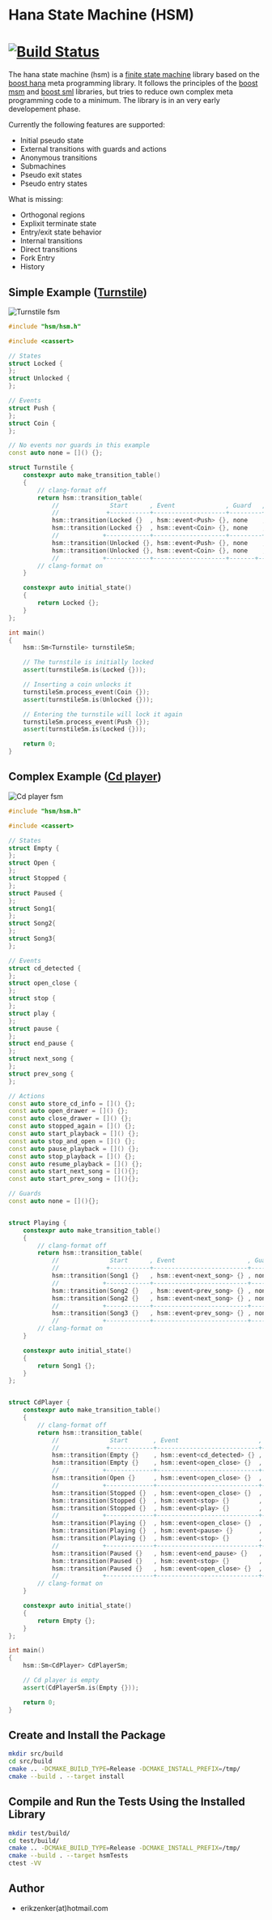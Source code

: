 # Hana State Machine (HSM)
[![Build Status](https://travis-ci.org/erikzenker/cmake-project-template.svg?branch=master)](https://travis-ci.org/erikzenker/hsm)
=

The hana state machine (hsm) is a [finite state machine](https://en.wikipedia.org/wiki/Finite-state_machine) library based on the [boost hana](https://www.boost.org/doc/libs/1_61_0/libs/hana/doc/html/index.html) meta programming library. It follows the principles of the [boost msm](https://www.boost.org/doc/libs/1_64_0/libs/msm/doc/HTML/index.html) and [boost sml](https://boost-experimental.github.io/sml/index.html) libraries, but tries to reduce own complex meta programming code to a minimum. The library is in an very early developement phase.

Currently the following features are supported:
* Initial pseudo state
* External transitions with guards and actions
* Anonymous transitions
* Submachines
* Pseudo exit states
* Pseudo entry states

What is missing:
* Orthogonal regions
* Explixit terminate state
* Entry/exit state behavior
* Internal transitions
* Direct transitions
* Fork Entry
* History

## Simple Example ([Turnstile](example/turnstile/main.cpp))
![Turnstile fsm](doc/example/turnstile_example.svg "Turnstile fsm")

```c++
#include "hsm/hsm.h"

#include <cassert>

// States
struct Locked {
};
struct Unlocked {
};

// Events
struct Push {
};
struct Coin {
};

// No events nor guards in this example
const auto none = []() {};

struct Turnstile {
    constexpr auto make_transition_table()
    {
        // clang-format off
        return hsm::transition_table(
            //              Start      , Event              , Guard   , Action , Target
            //             +-----------+--------------------+---------+--------+---------------+
            hsm::transition(Locked {}  , hsm::event<Push> {}, none    , none   , Locked {}    ),
            hsm::transition(Locked {}  , hsm::event<Coin> {}, none    , none   , Unlocked {}  ),
            //            +------------+--------------------+---------+--------+---------------+
            hsm::transition(Unlocked {}, hsm::event<Push> {}, none    , none   , Locked {}    ),
            hsm::transition(Unlocked {}, hsm::event<Coin> {}, none    , none   , Unlocked {} ));
            //            +------------+--------------------+-------+----------+---------------+
        // clang-format on
    }

    constexpr auto initial_state()
    {
        return Locked {};
    }
};

int main()
{
    hsm::Sm<Turnstile> turnstileSm;

    // The turnstile is initially locked
    assert(turnstileSm.is(Locked {}));

    // Inserting a coin unlocks it
    turnstileSm.process_event(Coin {});
    assert(turnstileSm.is(Unlocked {}));

    // Entering the turnstile will lock it again
    turnstileSm.process_event(Push {});
    assert(turnstileSm.is(Locked {}));

    return 0;
}
```

## Complex Example ([Cd player](example/cdplayer/main.cpp))
![Cd player fsm](doc/example/cdplayer_example.svg "Cd player fsm")
```c++
#include "hsm/hsm.h"

#include <cassert>

// States
struct Empty {
};
struct Open {
};
struct Stopped {
};
struct Paused {
};
struct Song1{
};
struct Song2{
};
struct Song3{
};

// Events
struct cd_detected {
};
struct open_close {
};
struct stop {
};
struct play {
};
struct pause {
};
struct end_pause {
};
struct next_song {
};
struct prev_song {
};

// Actions
const auto store_cd_info = []() {};
const auto open_drawer = []() {};
const auto close_drawer = []() {};
const auto stopped_again = []() {};
const auto start_playback = []() {};
const auto stop_and_open = []() {};
const auto pause_playback = []() {};
const auto stop_playback = []() {};
const auto resume_playback = []() {};
const auto start_next_song = [](){};
const auto start_prev_song = [](){};

// Guards
const auto none = [](){};


struct Playing {
    constexpr auto make_transition_table()
    {
        // clang-format off
        return hsm::transition_table(
            //              Start      , Event                    , Guard   , Action            , Target
            //             +-----------+--------------------------+---------+-------------------+---------------+
            hsm::transition(Song1 {}   , hsm::event<next_song> {} , none    , start_next_song   , Song2 {}      ),
            //            +------------+--------------------------+---------+-------------------+---------------+
            hsm::transition(Song2 {}   , hsm::event<prev_song> {} , none    , start_prev_song   , Song1 {}      ),            
            hsm::transition(Song2 {}   , hsm::event<next_song> {} , none    , start_next_song   , Song3 {}      ),                        
            //            +------------+--------------------------+---------+-------------------+---------------+
            hsm::transition(Song3 {}   , hsm::event<prev_song> {} , none    , start_prev_song   , Song2 {}     ));
            //            +------------+--------------------------+---------+-------------------+---------------+            
        // clang-format on
    }

    constexpr auto initial_state()
    {
        return Song1 {};
    }
};


struct CdPlayer {
    constexpr auto make_transition_table()
    {
        // clang-format off
        return hsm::transition_table(
            //              Start       , Event                      , Guard   , Action           , Target
            //             +------------+----------------------------+---------+------------------+---------------+
            hsm::transition(Empty {}    , hsm::event<cd_detected> {} , none    , store_cd_info    , Stopped {}    ),
            hsm::transition(Empty {}    , hsm::event<open_close> {}  , none    , open_drawer      , Open {}       ),            
            //            +-------------+----------------------------+---------+------------------+---------------+
            hsm::transition(Open {}     , hsm::event<open_close> {}  , none    , close_drawer     , Empty {}      ),            
            //            +-------------+----------------------------+---------+------------------+---------------+
            hsm::transition(Stopped {}  , hsm::event<open_close> {}  , none    , open_drawer      , Open {}       ),
            hsm::transition(Stopped {}  , hsm::event<stop> {}        , none    , stopped_again    , Stopped {}    ),
            hsm::transition(Stopped {}  , hsm::event<play> {}        , none    , start_playback   , Playing {}    ),
            //            +-------------+----------------------------+---------+------------------+---------------+            
            hsm::transition(Playing {}  , hsm::event<open_close> {}  , none    , stop_and_open    , Open {}       ),            
            hsm::transition(Playing {}  , hsm::event<pause> {}       , none    , pause_playback   , Paused {}     ),                        
            hsm::transition(Playing {}  , hsm::event<stop> {}        , none    , stop_playback    , Stopped {}    ),                                    
            //            +-------------+----------------------------+---------+------------------+---------------+                        
            hsm::transition(Paused {}   , hsm::event<end_pause> {}   , none    , resume_playback  , Playing {}    ),                                                
            hsm::transition(Paused {}   , hsm::event<stop> {}        , none    , stop_playback    , Stopped {}    ),                                                            
            hsm::transition(Paused {}   , hsm::event<open_close> {}  , none    , stop_and_open    , Open {}      ));                                                                      
            //            +-------------+----------------------------+---------+------------------+---------------+                                    
        // clang-format on
    }

    constexpr auto initial_state()
    {
        return Empty {};
    }
};

int main()
{
    hsm::Sm<CdPlayer> CdPlayerSm;

    // Cd player is empty
    assert(CdPlayerSm.is(Empty {}));

    return 0;
}

```

## Create and Install the Package
``` bash
mkdir src/build
cd src/build
cmake .. -DCMAKE_BUILD_TYPE=Release -DCMAKE_INSTALL_PREFIX=/tmp/
cmake --build . --target install
```

## Compile and Run the Tests Using the Installed Library
``` bash
mkdir test/build/
cd test/build/
cmake .. -DCMAkE_BUILD_TYPE=Release -DCMAKE_INSTALL_PREFIX=/tmp/
cmake --build . --target hsmTests
ctest -VV
```

## Author
* erikzenker(at)hotmail.com
